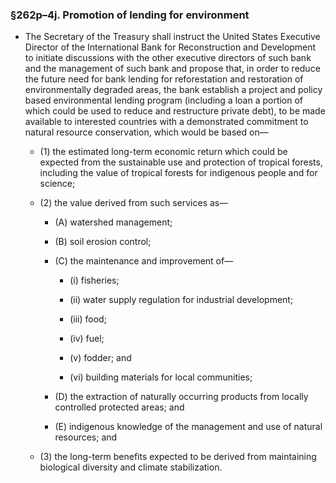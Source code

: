 ### §262p–4j. Promotion of lending for environment
* The Secretary of the Treasury shall instruct the United States Executive Director of the International Bank for Reconstruction and Development to initiate discussions with the other executive directors of such bank and the management of such bank and propose that, in order to reduce the future need for bank lending for reforestation and restoration of environmentally degraded areas, the bank establish a project and policy based environmental lending program (including a loan a portion of which could be used to reduce and restructure private debt), to be made available to interested countries with a demonstrated commitment to natural resource conservation, which would be based on—

  * (1) the estimated long-term economic return which could be expected from the sustainable use and protection of tropical forests, including the value of tropical forests for indigenous people and for science;

  * (2) the value derived from such services as—

    * (A) watershed management;

    * (B) soil erosion control;

    * (C) the maintenance and improvement of—

      * (i) fisheries;

      * (ii) water supply regulation for industrial development;

      * (iii) food;

      * (iv) fuel;

      * (v) fodder; and

      * (vi) building materials for local communities;


    * (D) the extraction of naturally occurring products from locally controlled protected areas; and

    * (E) indigenous knowledge of the management and use of natural resources; and


  * (3) the long-term benefits expected to be derived from maintaining biological diversity and climate stabilization.